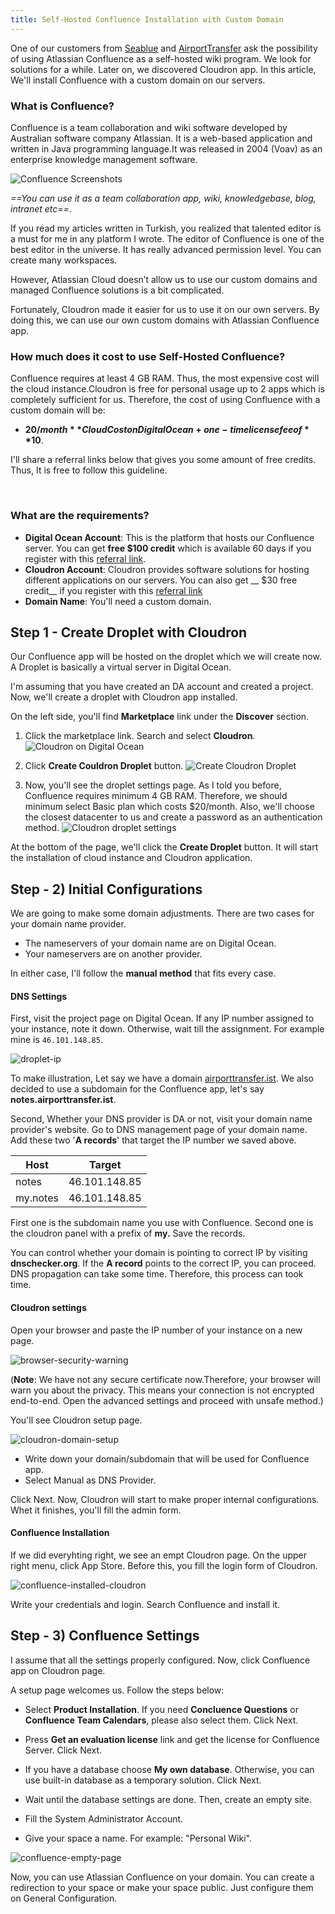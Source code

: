 ```yaml
---
title: Self-Hosted Confluence Installation with Custom Domain
---
```


One of our customers from [Seablue](https://www.seabluetours.com) and [AirportTransfer](https://airporttransfer.ist) ask the possibility of using Atlassian Confluence as a self-hosted wiki program. We look for solutions for a while. Later on, we discovered Cloudron app. In this article, We'll install Confluence with a custom domain on our servers. 


### What is Confluence?
Confluence is a team collaboration and wiki software developed by Australian software company Atlassian. 
It is a web-based application and written in Java programming language.It was released in 2004 (Voav) as an enterprise knowledge management software.

![Confluence Screenshots](https://cbsofyalioglu.fra1.digitaloceanspaces.com/note-images/confluence-installation/confluence-ss.jpg)


*==You can use it as a team collaboration app, wiki, knowledgebase, blog, intranet etc==*. 

If you read my articles written in Turkish, you realized that talented editor is a must for me in any platform I wrote. The editor of Confluence is one of the best editor in the universe. It has really advanced permission level. You can create many workspaces.

However, Atlassian Cloud doesn’t allow us to use our custom domains and managed Confluence solutions is a bit complicated.

Fortunately, Cloudron made it easier for us to use it on our own servers. By doing this, we can use our own custom domains with Atlassian Confluence app.


### How much does it cost to use Self-Hosted Confluence?

Confluence requires at least 4 GB RAM. Thus, the most expensive cost will the cloud instance.Cloudron is free for personal usage up to 2 apps which is completely sufficient for us.
Therefore, the cost of using Confluence with a custom domain will be:
* **$20/month** Cloud Cost on Digital Ocean + one-time license fee of **$10**.

I'll share a referral links below that gives you some amount of free credits. Thus, It is free to follow this guideline.

</br>


### What are the requirements?
* __Digital Ocean Account__: This is the platform that hosts our Confluence server. You can get __free $100 credit__ which is available 60 days if you register with this [referral link](https://m.do.co/c/7eab8594304f).
* __Cloudron Account__: Cloudron provides software solutions for hosting different applications on our servers. You can also get __ $30 free credit__ if you register with this [referral link](https://cloudron.io/?refcode=4c0c9d3f2a2daed6)
* __Domain Name__: You'll need a custom domain.


## Step 1 - Create Droplet with Cloudron 
Our Confluence app will be hosted on the droplet which we will create now. A Droplet is basically a virtual server in Digital Ocean. 

I'm assuming that you have created an DA account and created a project. Now, we'll create a droplet with Cloudron app installed. 

On the left side, you'll find __Marketplace__ link under the __Discover__ section. 

1. Click the marketplace link.  Search and select __Cloudron__. 
![Cloudron on Digital Ocean](https://cbsofyalioglu.fra1.digitaloceanspaces.com/note-images/confluence-installation/1-marketplace-selection.jpg)


2. Click __Create Couldron Droplet__ button. 
![Create Cloudron Droplet](https://cbsofyalioglu.fra1.digitaloceanspaces.com/note-images/confluence-installation/2-cloudron-selection.jpg)


3. Now, you'll see the droplet settings page. As I told you before, Confluence requires minimum 4 GB RAM. Therefore, we should minimum select Basic plan which costs $20/month. Also, we'll choose the closest datacenter to us and create a password as an authentication method. 
![Cloudron droplet settings](https://cbsofyalioglu.fra1.digitaloceanspaces.com/note-images/confluence-installation/3-droplet-settings.jpg)

At the bottom of the page, we'll click the __Create Droplet__ button. It will start the installation of cloud instance and Cloudron application.



## Step - 2) Initial Configurations
We are going to make some domain adjustments. There are two cases for your domain name provider. 
* The nameservers of your domain name are on Digital Ocean.
* Your nameservers are on another provider.

In either case, I'll follow the __manual method__ that fits every case. 


#### DNS Settings
First, visit the project page on Digital Ocean. If any IP number assigned to your instance, note it down. Otherwise, wait till the assignment. For example mine is `46.101.148.85`.

![droplet-ip](https://cbsofyalioglu.fra1.digitaloceanspaces.com/note-images/confluence-installation/4-droplet-ip.jpg)

To make illustration, Let say we have a domain [airporttransfer.ist](https://airporttransfer.ist). We also decided to use a subdomain for the Confluence app, let's say __notes.airporttransfer.ist__. 

Second, Whether your DNS provider is DA or not, visit your domain name provider's website. Go to DNS management page of your domain name. 
Add these two '__A records__' that target the IP number we saved above.

| Host | Target |
|------|------|
| notes | 46.101.148.85 |
| my.notes | 46.101.148.85 |

First one is the subdomain name you use with Confluence. Second one is the cloudron panel with a prefix of __my.__ 
Save the records. 

You can control whether your domain is pointing to correct IP by visiting __dnschecker.org__. If the __A record__ points to the correct IP, you can proceed. DNS propagation can take some time. Therefore, this process can took time. 

#### Cloudron settings
Open your browser and paste the IP number of your instance on a new page.

![browser-security-warning](https://cbsofyalioglu.fra1.digitaloceanspaces.com/note-images/confluence-installation/5-browser-warning.jpg)

(__Note__: We have not any secure certificate now.Therefore, your browser will warn you about the privacy. This means your connection is not encrypted end-to-end. Open the advanced settings and proceed with unsafe method.)

You'll see Cloudron setup page. 

![cloudron-domain-setup](https://cbsofyalioglu.fra1.digitaloceanspaces.com/note-images/confluence-installation/6-cloudron-domain-screen.jpg)

* Write down your domain/subdomain that will be used for Confluence app. 
* Select Manual as DNS Provider. 

Click Next. Now, Cloudron will start to make proper internal configurations. Whet it finishes, you'll fill the admin form. 


#### Confluence Installation 

If we did everyhting right, we see an empt Cloudron page.
On the upper right menu, click App Store. Before this, you fill the login form of Cloudron. 

![confluence-installed-cloudron](https://cbsofyalioglu.fra1.digitaloceanspaces.com/note-images/confluence-installation/7-start-confluence.jpg)


Write your credentials and login.
Search Confluence and install it.


## Step - 3) Confluence Settings
I assume that all the settings properly configured. Now, click Confluence app on Cloudron page. 

A setup page welcomes us. Follow the steps below:
* Select __Product Installation__. If you need __Concluence Questions__ or __Confluence Team Calendars__, please also select them. Click Next.

* Press __Get an evaluation license__ link and get the license for Confluence Server. Click Next.
* If you have a database choose __My own database__. Otherwise, you can use built-in database as a temporary solution. Click Next.
* Wait until the database settings are done. Then, create an empty site. 
* Fill the System Administrator Account.
* Give your space a name. For example: "Personal Wiki".

![confluence-empty-page](https://cbsofyalioglu.fra1.digitaloceanspaces.com/note-images/confluence-installation/8-final-screen.jpg)

Now, you can use Atlassian Confluence on your domain. You can create a redirection to your space or make your space public. Just configure them on General Configuration.




